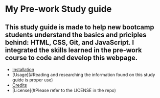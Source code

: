 # My Pre-work Study guide

## This study guide is made to help new bootcamp students understand the basics and priciples behind: HTML, CSS, Git, and JavaScript. I integrated the skills learned in the pre-work course to code and develop this webpage.

- [Installation](#N/A)
- [Usage](#Reading and researching the information found on this study guide is proper use)
- [Credits](#N/A)
- [License](#Please refer to the LICENSE in the repo)
